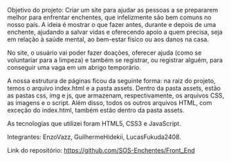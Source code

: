 Objetivo do projeto:
Criar um site para ajudar as pessoas a se prepararem melhor para enfrentar enchentes, que infelizmente são bem comuns no nosso país. A ideia é mostrar o que fazer antes, durante e depois de uma enchente, ajudando a salvar vidas e oferecendo apoio a quem precisa, seja em relação à saúde mental, ao bem-estar físico ou aos danos na casa.

No site, o usuário vai poder fazer doações, oferecer ajuda (como se voluntariar para a limpeza) e também se registrar, ou registrar alguém, para conseguir uma vaga em um abrigo temporário.

A nossa estrutura de páginas ficou da seguinte forma: na raiz do projeto, temos o arquivo index.html e a pasta assets. Dentro da pasta assets, estão as pastas css, img e js, que armazenam, respectivamente, os arquivos CSS, as imagens e o script. Além disso, todos os outros arquivos HTML, com exceção do index.html, também estão dentro da pasta assets.

As tecnologias que utilizei foram HTML5, CSS3 e JavaScript.

Integrantes: EnzoVazz, GuilhermeHidekii, LucasFukuda2408.

Link do repositório: https://github.com/SOS-Enchentes/Front_End
